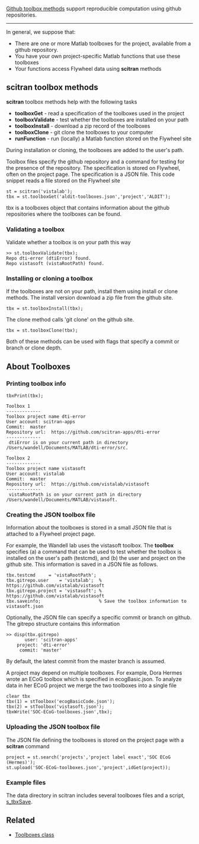 [Github toolbox methods](Toolboxes) support reproducible computation using github repositories.

***

In general, we suppose that:

* There are one or more Matlab toolboxes for the project, available from a github repository. 
* You have your own project-specific Matlab functions that use these toolboxes
* Your functions access Flywheel data using **scitran** methods

## scitran toolbox methods

**scitran** toolbox methods help with the following tasks

* **toolboxGet**      - read a specification of the toolboxes used in the project
* **toolboxValidate** - test whether the toolboxes are installed on your path
* **toolboxInstall**  - download a zip record of the toolboxes
* **toolboxClone**    - git clone the toolboxes to your computer
* **runFunction**     - run (locally) a Matlab function stored on the Flywheel site 

During installation or cloning, the toolboxes are added to the user's path.

Toolbox files specify the github repository and a command for testing for the presence of the repository. The specification is stored on Flywheel, often on the project page.  The specification is a JSON file.  This code snippet reads a file stored on the Flywheel site
```
st = scitran('vistalab');
tbx = st.toolboxGet('aldit-toolboxes.json','project','ALDIT');
```
tbx is a toolboxes object that contains information about the github repositories where the toolboxes can be found.

### Validating a toolbox
Validate whether a toolbox is on your path this way
```
>> st.toolboxValidate(tbx);
Repo dti-error (dtiError) found.
Repo vistasoft (vistaRootPath) found.
```
### Installing or cloning a toolbox
If the toolboxes are not on your path, install them using install or clone methods. The install version download a zip file from the github site.
```
tbx = st.toolboxInstall(tbx);
```
The clone method calls 'git clone' on the github site.  
``` 
tbx = st.toolboxClone(tbx);
```
Both of these methods can be used with flags that specify a commit or branch or clone depth.

## About Toolboxes
### Printing toolbox info
```
tbxPrint(tbx);

Toolbox 1
-------------
Toolbox project name dti-error
User account: scitran-apps
Commit:  master
Repository url:  https://github.com/scitran-apps/dti-error
-------------
 dtiError is on your current path in directory /Users/wandell/Documents/MATLAB/dti-error/src.

Toolbox 2
-------------
Toolbox project name vistasoft
User account: vistalab
Commit:  master
Repository url:  https://github.com/vistalab/vistasoft
-------------
 vistaRootPath is on your current path in directory /Users/wandell/Documents/MATLAB/vistasoft.
```
### Creating the JSON toolbox file
Information about the toolboxes is stored in a small JSON file that is attached to a Flywheel project page.  

For example, the Wandell lab uses the vistasoft toolbox.  The **toolbox** specifies (a) a command that can be used to test whether the toolbox is installed on the user's path (testcmd), and (b) the user and project on the github site.  This information is saved in a JSON file as follows.
```
tbx.testcmd     = 'vistaRootPath';
tbx.gitrepo.user    = 'vistalab';  % https://github.com/vistalab/vistasoft
tbx.gitrepo.project = 'vistasoft'; % https://github.com/vistalab/vistasoft
tbx.saveinfo;                      % Save the toolbox information to vistasoft.json
```
Optionally, the JSON file can specify a specific commit or branch on github.  The gitrepo structure contains this information
```
>> disp(tbx.gitrepo)
       user: 'scitran-apps'
    project: 'dti-error'
     commit: 'master'
```
By default, the latest commit from the master branch is assumed.

A project may depend on multiple toolboxes.  For example, Dora Hermes wrote an ECoG toolbox which is specified in ecogBasic.json. To analyze data in her ECoG project we merge the two toolboxes into a single file
```
clear tbx
tbx(1) = stToolbox('ecogBasicCode.json');
tbx(2) = stToolbox('vistasoft.json');
tbxWrite('SOC-ECoG-toolboxes.json',tbx);
```

### Uploading the JSON toolbox file

The JSON file defining the toolboxes is stored on the project page with a **scitran** command 

    project = st.search('projects','project label exact','SOC ECoG (Hermes)');
    st.upload('SOC-ECoG-toolboxes.json','project',idGet(project));


### Example files
The data directory in scitran includes several toolboxes files and a script, [s_tbxSave](https://github.com/scitran/client/blob/master/data/s_tbxSave.m). 

## Related

* [Toolboxes class](Toolboxes-class)
